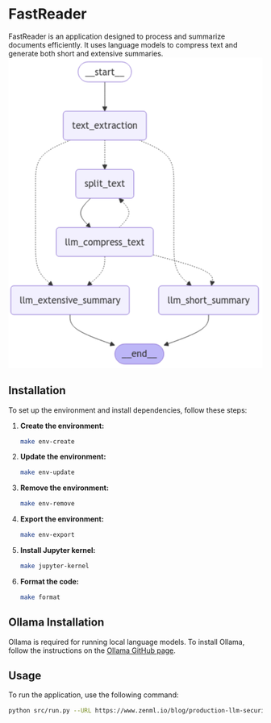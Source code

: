 # FastReader

FastReader is an application designed to process and summarize documents efficiently. It uses language models to compress text and generate both short and extensive summaries.
![alt text](assets/graph.png)

## Installation

To set up the environment and install dependencies, follow these steps:

1. **Create the environment:**
    ```sh
    make env-create
    ```

2. **Update the environment:**
    ```sh
    make env-update
    ```

3. **Remove the environment:**
    ```sh
    make env-remove
    ```

4. **Export the environment:**
    ```sh
    make env-export
    ```

5. **Install Jupyter kernel:**
    ```sh
    make jupyter-kernel
    ```

6. **Format the code:**
    ```sh
    make format
    ```

## Ollama Installation

Ollama is required for running local language models. To install Ollama, follow the instructions on the [Ollama GitHub page](https://github.com/ollama/ollama).

## Usage

To run the application, use the following command:

```sh
python src/run.py --URL https://www.zenml.io/blog/production-llm-security-real-world-strategies-from-industry-leaders --document_type text
```
